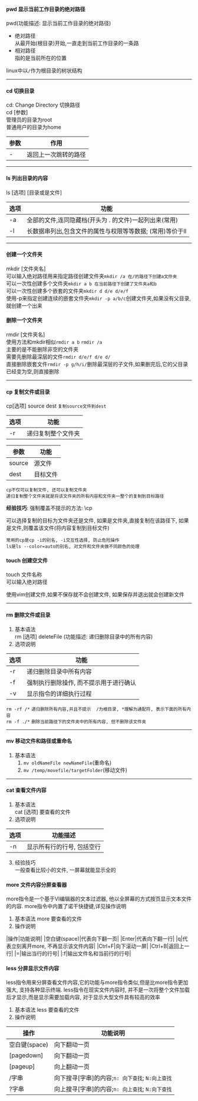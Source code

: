 #### pwd 显示当前工作目录的绝对路径
pwd(功能描述: 显示当前工作目录的绝对路径)

- 绝对路径\
  从最开始(根目录)开始,一直走到当前工作目录的一条路
- 相对路径\
  指的是当前所在的位置

linux中以`/`作为根目录的树状结构

---
#### cd 切换目录
cd: Change Directory 切换路径\
cd [参数]\
管理员的目录为root\
普通用户的目录为home

|参数|作用|
|---|---|
| -|返回上一次跳转的路径|

---
#### ls 列出目录的内容
ls [选项] [目录或是文件]

|选项|功能|
|---|---|
|-a|全部的文件,连同隐藏档(开头为 . 的文件)一起列出来(常用)
|-l|长数据串列出,包含文件的属性与权限等等数据; (常用)等价于ll|

---
#### 创建一个文件夹
mkdir [文件夹名]\
可以输入绝对路径用来指定路径创建文件夹`mkdir /a 在/的路径下创建a文件夹`\
可以一次性创建多个文件夹`mkdir a b 在当前路径下创建了文件夹a和b`\
可以一次性创建多个嵌套的文件夹`mkdir d d/e d/e/f`\
使用-p来指定创建连续的嵌套文件夹`mkdir -p a/b/c`创建文件夹,如果没有父目录,就创建一个出来

#### 删除一个文件夹
rmdir [文件夹名]\
使用方法和mkdir相似`rmdir a b` `rmdir /a`\
主要的是不能删除非空的文件夹\
需要先删除最深层的文件`rmdir d/e/f d/e d/`\
直接删除嵌套文件`rmdir -p g/h/i/`删除最深层的子文件,如果删完后,它的父目录已经变为空,则直接删除

---
#### cp 复制文件或目录
cp[选项] source dest `复制source文件到dest`

|选项|功能|
|---|---|
|-r|递归复制整个文件夹|

|参数|功能|
|---|---|
|source|源文件|
|dest|目标文件|

    cp不仅可以复制文件, 还可以复制文件夹
    递归复制整个文件夹就是将该文件夹的所有内容和文件夹一整个的复制到目标路径

**经验技巧**: 强制覆盖不提示的方法: \cp

可以选择复制的目标为文件夹还是文件, 如果是文件夹,直接复制在该路径下, 如果是文件,则覆盖该文件(将内容复制到目标文件)

    常用的cp是cp -i的别名, -i交互性选择, 防止危险操作
    ls是ls --color=auto的别名, 对文件和文件夹做不同颜色的处理

#### touch 创建空文件
touch 文件名称\
可以输入绝对路径


使用vim创建文件,如果不保存就不会创建文件, 如果保存并退出就会创建新文件

---
#### rm 删除文件或目录
1. 基本语法\
   rm [选项] deleteFile (功能描述: 递归删除目录中的所有内容)
2. 选项说明

|选项|功能|
|---|---|
|-r|递归删除目录中所有内容|
|-f|强制执行删除操作, 而不提示用于进行确认|
|-v|显示指令的详细执行过程|

`rm -rf /*` `递归删除所有内容,并且不提示  /为根目录, *理解为通配符, 表示下面的所有内容`\
`rm -f ./*` `删除当前路径下的文件夹中的所有内容, 但不删除该文件夹`

---
#### mv 移动文件和路径或重命名
1. 基本语法
   1. `mv oldNameFile newNameFile`(重命名)
   2. `mv /temp/movefile/targetFolder`(移动文件)

---
#### cat 查看文件内容
1. 基本语法\
   cat [选项] 要查看的文件
2. 选项说明

|选项|功能描述|
|---|---|
|-n|显示所有行的行号, 包括空行|

3. 经验技巧\
   一般查看比较小的文件, 一屏幕就能显示全的

#### more 文件内容分屏查看器
more指令是一个基于VI编辑器的文本过滤器, 他以全屏幕的方式按页显示文本文件的内容. more指令中内置了诺干快捷键,详见操作说明
1. 基本语法
   more 要查看的文件
2. 操作说明
  
|操作|功能说明|
|空白键(space)|代表向下翻一页|
|Enter|代表向下翻一行|
|q|代表立刻离开more, 不再显示该文件内容|
|Ctrl+F|向下滚动一屏|
|Ctrl+B|返回上一行|
|=|输出当行的行号|
|:f|输出文件名和当前行的行号|

#### less 分屏显示文件内容
  less指令用来分屏查看文件内容,它的功能与more指令类似,但是比more指令更加强大, 支持各种显示终端. less指令在现实文件内容时, 并不是一次将整个文件加载后才显示,而是显示需要加载内容, 对于显示大型文件具有较高的效率
1. 基本语法
   less 要查看的文件
2. 操作说明

|操作|功能说明|
|---|---|
|空白键(space)|向下翻动一页|
|[pagedown]|向下翻动一页|
|[pageup]|向上翻动一页|
|/字串|向下搜寻[字串]的内容;`n: 向下查找`; `N:向上查找`|
|?字串|向上搜寻[字串]的内容;`n: 向上查找`; `N:向下查找`|
